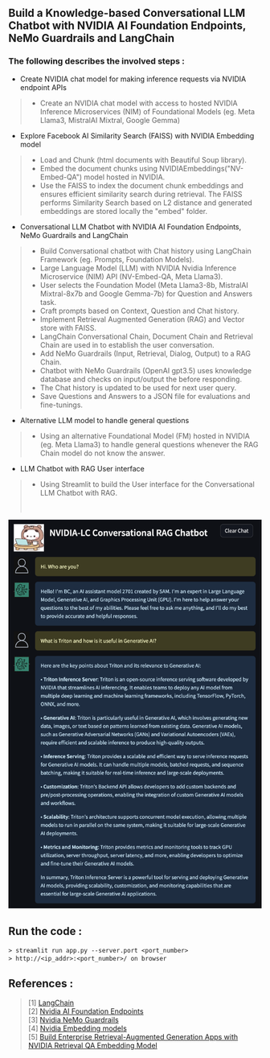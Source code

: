 ## Build a Knowledge-based Conversational LLM Chatbot with NVIDIA AI Foundation Endpoints, NeMo Guardrails and LangChain
### The following describes the involved steps :
- Create NVIDIA chat model for making inference requests via NVIDIA endpoint APIs
>   - Create an NVIDIA chat model with access to hosted NVIDIA Inference Microservices (NIM) of Foundational Models (eg. Meta Llama3, MistralAI Mixtral, Google Gemma)

- Explore Facebook AI Similarity Search (FAISS) with NVIDIA Embedding model
>   - Load and Chunk (html documents with Beautiful Soup library).
>   - Embed the document chunks using NVIDIAEmbeddings("NV-Embed-QA") model hosted in NVIDIA.
>   - Use the FAISS to index the document chunk embeddings and ensures efficient similarity search during retrieval.
>     The FAISS performs Similarity Search based on L2 distance and generated embeddings are stored locally the "embed" folder.

- Conversational LLM Chatbot with NVIDIA AI Foundation Endpoints, NeMo Guardrails and LangChain
>   - Build Conversational chatbot with Chat history using LangChain Framework (eg. Prompts, Foundation Models).
>   - Large Language Model (LLM) with NVIDIA  Nvidia Inference Microservice (NIM) API (NV-Embed-QA, Meta Llama3).
>   - User selects the Foundation Model (Meta Llama3-8b, MistralAI Mixtral-8x7b and Google Gemma-7b) for Question and Answers task.
>   - Craft prompts based on Context, Question and Chat history.
>   - Implement Retrieval Augmented Generation (RAG) and Vector store with FAISS.
>   - LangChain Conversational Chain, Document Chain and Retrieval Chain are used in to establish the user conversation.
>   - Add NeMo Guardrails (Input, Retrieval, Dialog, Output) to a RAG Chain.
>   - Chatbot with NeMo Guardrails (OpenAI gpt3.5) uses knowledge database and checks on input/output the before responding.
>   - The Chat history is updated to be used for next user query.
>   - Save Questions and Answers to a JSON file for evaluations and fine-tunings.

- Alternative LLM model to handle general questions
>   - Using an alternative Foundational Model (FM) hosted in NVIDIA (eg. Meta Llama3) to handle general questions whenever the
>     RAG Chain model do not know the answer.

- LLM Chatbot with RAG User interface
>   - Using Streamlit to build the User interface for the Conversational LLM Chatbot with RAG.
><br>

![alt text](https://github.com/samaujs/Gen-AI/blob/main/NVIDIA_LC_RAG/images/NVIDIA_LC_RAG_Chatbot_BC_2Q.png)

## Run the code :
```
> streamlit run app.py --server.port <port_number>
> http://<ip_addr>:<port_number>/ on browser
```

## References :<br>
>[1] [LangChain](https://python.langchain.com/v0.1/docs/get_started/introduction)<br>
>[2] [Nvidia AI Foundation Endpoints](https://python.langchain.com/v0.1/docs/integrations/providers/nvidia/#nvidia-ai-foundation-endpoints)<br>
>[3] [Nvidia NeMo Guardrails](https://github.com/NVIDIA/NeMo-Guardrails)<br>
>[4] [Nvidia Embedding models](https://python.langchain.com/v0.1/docs/integrations/text_embedding/nvidia_ai_endpoints/)<br>
>[5] [Build Enterprise Retrieval-Augmented Generation Apps with NVIDIA Retrieval QA Embedding Model](https://developer.nvidia.com/blog/build-enterprise-retrieval-augmented-generation-apps-with-nvidia-retrieval-qa-embedding-model/)<br>
